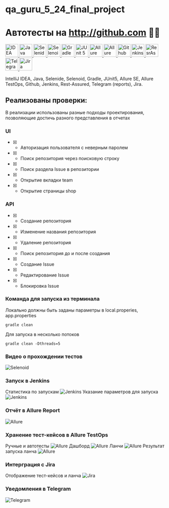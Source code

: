 # qa_guru_5_24_final_project
# Автотесты на http://github.com :woman_technologist:

<a href="https://www.jetbrains.com/idea/">
    <img src="https://github.com/nastiykr/qa_guru_5_24_final_project/tree/master/src/test/resources/files/icons/Intelij_IDEA.svg" width="40" height="40"  alt="IDEA"/>
</a>
<a href="https://www.java.com/">
    <img src="https://github.com/nastiykr/qa_guru_5_24_final_project/tree/master/src/test/resources/files/icons/Java.svg" width="40" height="40"  alt="Java"/>
</a>
<a href="https://selenide.org/">
    <img src="https://github.com/nastiykr/qa_guru_5_24_final_project/tree/master/src/test/resources/files/icons/Selenide.svg" width="40" height="40"  alt="Selenide"/>
</a>
<a href="https://aerokube.com/selenoid/">
    <img src="https://github.com/nastiykr/qa_guru_5_24_final_project/tree/master/src/test/resources/files/icons/Selenoid.svg" width="40" height="40"  alt="Selenoid"/>
</a>
<a href="https://gradle.org/">
    <img src="https://github.com/nastiykr/qa_guru_5_24_final_project/tree/master/src/test/resources/files/icons/Gradle.svg" width="40" height="40"  alt="Gradle"/>
</a>
<a href="https://junit.org/">
    <img src="https://github.com/nastiykr/qa_guru_5_24_final_project/tree/master/src/test/resources/files/icons/JUnit5.svg" width="40" height="40"  alt="JUnit 5"/>
</a>
<a href="http://allure.qatools.ru/">
    <img src="https://github.com/nastiykr/qa_guru_5_24_final_project/tree/master/src/test/resources/files/icons/Allure_Report.svg" width="40" height="40"  alt="Allure SE"/>
</a>
<a href="https://qameta.io/">
    <img src="https://github.com/nastiykr/qa_guru_5_24_final_project/tree/master/src/test/resources/files/icons/AllureTestOps.svg" width="40" height="40"  alt="Allure EE"/>
</a>
<a href="https://github.com/">
    <img src="https://github.com/nastiykr/qa_guru_5_24_final_project/tree/master/src/test/resources/files/icons/Github.svg" width="40" height="40"  alt="Github"/>
</a>
<a href="https://www.jenkins.io/">
    <img src="https://github.com/nastiykr/qa_guru_5_24_final_project/tree/master/src/test/resources/files/icons/Jenkins.svg" width="40" height="40"  alt="Jenkins"/>
</a>
<a href="https://rest-assured.io/">
    <img src="https://github.com/nastiykr/qa_guru_5_24_final_project/tree/master/src/test/resources/files/icons/Rest-Assured.svg" width="40" height="40"  alt="ResrAssured"/>
</a>
<a href="https://telegram.org/">
    <img src="https://github.com/nastiykr/qa_guru_5_24_final_project/tree/master/src/test/resources/files/icons/Telegram.svg" width="40" height="40"  alt="Telegram"/>
</a>
<a href="https://www.atlassian.com/ru/software/jira">
    <img src="https://github.com/nastiykr/qa_guru_5_24_final_project/tree/master/src/test/resources/files/icons/Jira.svg" width="40" height="40"  alt="Jira"/>
</a>

IntelliJ IDEA, Java, Selenide, Selenoid, Gradle, JUnit5, Allure SE, Allure TestOps, Github, Jenkins, Rest-Assured, Telegram (reports), Jira.

## Реализованы проверки:
В реализации использованы разные подходы проектирования, позволяющие достичь разного представления в отчетах
### UI
- [X] - Авторизация пользователя с неверным паролем
- [X] - Поиск репозитория через поисковую строку
- [X] - Поиск раздела Issue в репозитории
- [X] - Открытие вкладки team
- [X] - Открытие страницы shop
### API
- [X] - Создание репозитория
- [X] - Изменение названия репозитория
- [X] - Удаление репозитория
- [X] - Поиск репозитория до и после создания
- [X] - Создание Issue
- [X] - Редактирование Issue
- [X] - Блокировка Issue

### Команда для запуска из терминала
Локально должны быть заданы параметры в local.properies, app.properties
```
gradle clean
```
Для запуска в несколько потоков
```
gradle clean -Dthreads=5
```
### Видео о прохождении тестов
![Selenoid](src/test/resources/files/Selenoid.gif)

### Запуск в Jenkins
Статистика по запускам
![Jenkins](src/test/resources/files/Jenkins_1.png)
Указание параметров для запуска
![Jenkins](src/test/resources/files/Jenkins_2.png)

### Отчёт в Allure Report
![Allure](src/test/resources/files/AllureReport.png)

### Хранение тест-кейсов в Allure TestOps
Ручные и автотесты
![Allure](src/test/resources/files/AllureTestOps_3.png)
Дашборд
![Allure](src/test/resources/files/AllureTestOps_4.png)
Ланчи
![Allure](src/test/resources/files/AllureTestOps_5.png)
Результат запуска ланча
![Allure](src/test/resources/files/AllureTestOps_1.png)

### Интерграция с Jira
Отображение тест-кейсов и ланча
![Jira](src/test/resources/files/Jira.png)

### Уведомления в Telegram
![Telegram](src/test/resources/files/Telegram.png)